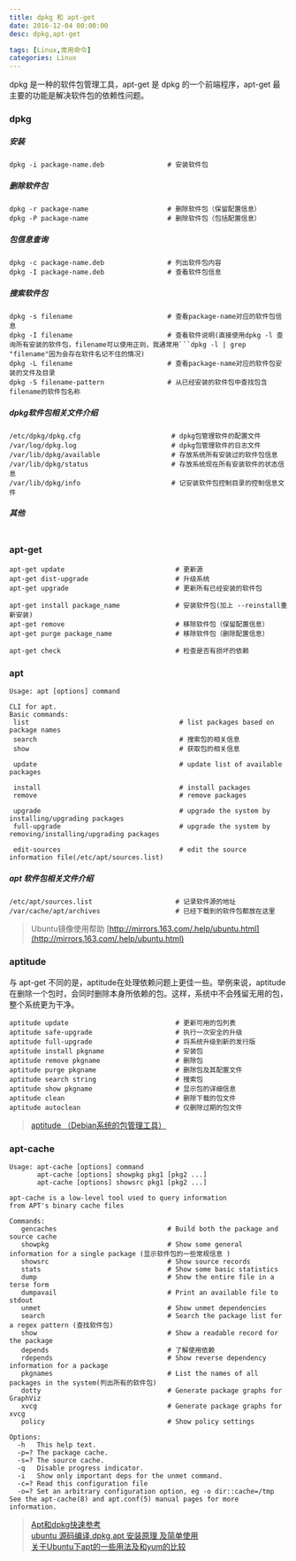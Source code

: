 ```yaml
---
title: dpkg 和 apt-get
date: 2016-12-04 00:00:00
desc: dpkg,apt-get

tags: [Linux,常用命令]
categories: Linux
---
```


dpkg 是一种的软件包管理工具，apt-get 是 dpkg 的一个前端程序，apt-get 最主要的功能是解决软件包的依赖性问题。

<!--more-->

### dpkg



##### 安装
``` Shell
dpkg -i package-name.deb                # 安装软件包 
```

##### 删除软件包
``` Shell
dpkg -r package-name                    # 删除软件包（保留配置信息）
dpkg -P package-name                    # 删除软件包（包括配置信息）
```


##### 包信息查询
```
dpkg -c package-name.deb                # 列出软件包内容
dpkg -I package-name.deb                # 查看软件包信息
```

    
##### 搜索软件包
``` Shell
dpkg -s filename                        # 查看package-name对应的软件包信息
dpkg -I filename                        # 查看软件说明(直接使用dpkg -l 查询所有安装的软件包，filename可以使用正则，我通常用```dpkg -l | grep "filename"因为会存在软件名记不住的情况)
dpkg -L filename                        # 查看package-name对应的软件包安装的文件及目录
dpkg -S filename-pattern                # 从已经安装的软件包中查找包含filename的软件包名称
```



##### dpkg软件包相关文件介绍
```
/etc/dpkg/dpkg.cfg                       # dpkg包管理软件的配置文件
/var/log/dpkg.log                        # dpkg包管理软件的日志文件
/var/lib/dpkg/available                  # 存放系统所有安装过的软件包信息
/var/lib/dpkg/status                     # 存放系统现在所有安装软件的状态信息
/var/lib/dpkg/info                       # 记安装软件包控制目录的控制信息文件
```

##### 其他

```

```

### apt-get

```
apt-get update                            # 更新源
apt-get dist-upgrade                      # 升级系统
apt-get upgrade                           # 更新所有已经安装的软件包  
  
apt-get install package_name              # 安装软件包(加上 --reinstall重新安装)
apt-get remove                            # 移除软件包（保留配置信息）
apt-get purge package_name                # 移除软件包（删除配置信息）
  
apt-get check                             # 检查是否有损坏的依赖
```



### apt

```Shell
Usage: apt [options] command

CLI for apt.
Basic commands:
 list                                      # list packages based on package names
 search                                    # 搜索包的相关信息  
 show                                      # 获取包的相关信息

 update                                    # update list of available packages

 install                                   # install packages
 remove                                    # remove packages

 upgrade                                   # upgrade the system by installing/upgrading packages
 full-upgrade                              # upgrade the system by removing/installing/upgrading packages

 edit-sources                              # edit the source information file(/etc/apt/sources.list)

```

##### apt 软件包相关文件介绍
```
/etc/apt/sources.list                     # 记录软件源的地址
/var/cache/apt/archives                   # 已经下载到的软件包都放在这里
```

> Ubuntu镜像使用帮助 [http://mirrors.163.com/.help/ubuntu.html](http://mirrors.163.com/.help/ubuntu.html)


### aptitude 

与 apt-get 不同的是，aptitude在处理依赖问题上更佳一些。举例来说，aptitude在删除一个包时，会同时删除本身所依赖的包。这样，系统中不会残留无用的包，整个系统更为干净。
```
aptitude update                           # 更新可用的包列表
aptitude safe-upgrade                     # 执行一次安全的升级
aptitude full-upgrade                     # 将系统升级到新的发行版
aptitude install pkgname                  # 安装包
aptitude remove pkgname                   # 删除包
aptitude purge pkgname                    # 删除包及其配置文件
aptitude search string                    # 搜索包
aptitude show pkgname                     # 显示包的详细信息
aptitude clean                            # 删除下载的包文件
aptitude autoclean                        # 仅删除过期的包文件
```

> [aptitude （Debian系统的包管理工具）](http://baike.baidu.com/link?url=b7OUyTP7eNemuKiuyTJkj_DjBwwJK2pFKi4XKqnxlE5yVktFM37QWtKIL_vRJwzqB_7iLSk-2dSOG0nT-v4_YvvyiakVm8tSbt3pCqPxdxe)




### apt-cache
```
Usage: apt-cache [options] command
       apt-cache [options] showpkg pkg1 [pkg2 ...]
       apt-cache [options] showsrc pkg1 [pkg2 ...]

apt-cache is a low-level tool used to query information
from APT's binary cache files

Commands:
   gencaches                            # Build both the package and source cache
   showpkg                              # Show some general information for a single package (显示软件包的一些常规信息 )
   showsrc                              # Show source records
   stats                                # Show some basic statistics   
   dump                                 # Show the entire file in a terse form
   dumpavail                            # Print an available file to stdout
   unmet                                # Show unmet dependencies
   search                               # Search the package list for a regex pattern (查找软件包)
   show                                 # Show a readable record for the package
   depends                              # 了解使用依赖
   rdepends                             # Show reverse dependency information for a package
   pkgnames                             # List the names of all packages in the system(列出所有的软件包)
   dotty                                # Generate package graphs for GraphViz
   xvcg                                 # Generate package graphs for xvcg
   policy                               # Show policy settings

Options:
  -h   This help text.
  -p=? The package cache.
  -s=? The source cache.
  -q   Disable progress indicator.
  -i   Show only important deps for the unmet command.
  -c=? Read this configuration file
  -o=? Set an arbitrary configuration option, eg -o dir::cache=/tmp
See the apt-cache(8) and apt.conf(5) manual pages for more information.
```




> [Apt和dpkg快速参考](http://wiki.ubuntu.org.cn/Apt%E5%92%8Cdpkg%E5%BF%AB%E9%80%9F%E5%8F%82%E8%80%83)    
> [ubuntu 源码编译,dpkg,apt 安装原理 及简单使用](http://www.jianshu.com/p/45fa3d6b2e8d )  
> [关于Ubuntu下apt的一些用法及和yum的比较](http://blog.csdn.net/mbxc816/article/details/7473906)